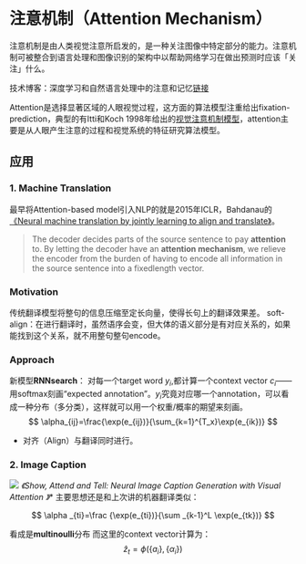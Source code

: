 # 注意机制（Attention Mechanism）

注意机制是由人类视觉注意所启发的，是一种关注图像中特定部分的能力。注意机制可被整合到语言处理和图像识别的架构中以帮助网络学习在做出预测时应该「关注」什么。

技术博客：深度学习和自然语言处理中的注意和记忆[链接](http://www.wildml.com/2016/01/attention-and-memory-in-deep-learning-and-nlp/)

Attention是选择显著区域的人眼视觉过程，这方面的算法模型注重给出fixation-prediction，典型的有Itti和Koch 1998年给出的[视觉注意机制模型][1]，attention主要是从人眼产生注意的过程和视觉系统的特征研究算法模型。

## 应用

### 1. Machine Translation

最早将Attention-based model引入NLP的就是2015年ICLR，Bahdanau的[《Neural machine translation by jointly learning to align and translate》][2]。
>  The decoder decides parts of the source sentence to pay **attention** to. By letting the decoder have an **attention mechanism**, we relieve the encoder from the burden of having to encode all information in the source sentence into a fixedlength vector.

### Motivation

传统翻译模型将整句的信息压缩至定长向量，使得长句上的翻译效果差。
soft-align：在进行翻译时，虽然语序会变，但大体的语义部分是有对应关系的，如果能找到这个关系，就不用整句整句encode。

### Approach

新模型**RNNsearch**：
对每一个target word $y_i$,都计算一个context vector $c_i$——用softmax刻画“expected annotation”。$y_i$究竟对应哪一个annotation，可以看成一种分布（多分类），这样就可以用一个权重/概率的期望来刻画。
$$
\alpha_{ij}=\frac{\exp(e_{ij})}{\sum_{k=1}^{T_x}\exp(e_{ik})}
$$
- 对齐（Align）与翻译同时进行。

### 2. Image Caption

![](http://static.zybuluo.com/sixijinling/pu4yhiw0im7t8fj30ruxvkpv/image_1aocgvgqt1hn5l5k6jt1rbiei411.png)
**《Show, Attend and Tell: Neural Image Caption Generation with Visual Attention* 》**
主要思想还是和上次讲的机器翻译类似：

$$
\alpha _{ti}=\frac {\exp(e_{ti})}{\sum _{k-1}^L \exp(e_{tk})}
$$

看成是**multinoulli**分布
而这里的context vector计算为：
$$\hat z_t=\phi(\{a_i\},\{\alpha _i\})$$


  [1]: http://ieeexplore.ieee.org/stamp/stamp.jsp?tp=&arnumber=730558
  [2]: http://www.cl.uni-heidelberg.de/courses/ws14/deepl/BahdanauETAL14.pdf